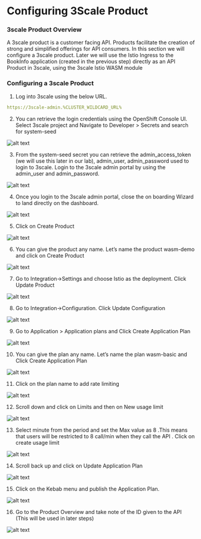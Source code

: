 # Configuring 3Scale Product

### 3scale Product Overview

A 3scale product is a customer facing API. Products facilitate the creation of strong and simplified offerings for API consumers. In this section we will configure a 3scale product. Later we will use the Istio Ingress to the BookInfo application (created in the previous step) directly as an API Product in 3scale, using the 3scale Istio WASM module

### Configuring a 3scale Product

1. Log into 3scale using the below URL.

```yml
https://3scale-admin.%CLUSTER_WILDCARD_URL%
```

2. You can retrieve the login credentials using the OpenShift Console UI. Select 3scale project and Navigate to Developer > Secrets and search for system-seed

![alt text](../../Images/image-28.png)

3. From the system-seed secret you can retrieve the admin_access_token (we will use this later in our lab), admin_user, admin_password used to login to 3scale. Login to the 3scale admin portal by using the admin_user and admin_password.

![alt text](../../Images/image-29.png)

4. Once you login to the 3scale admin portal, close the on boarding Wizard to land directly on the dashboard.

![alt text](../../Images/image-30.png)

5. Click on Create Product

![alt text](../../Images/image-31.png)

6. You can give the product any name. Let’s name the product wasm-demo and click on Create Product

![alt text](../../Images/image-32.png)

7. Go to Integration→Settings and choose Istio as the deployment. Click Update Product

![alt text](../../Images/image-33.png)

8. Go to Integration→Configuration. Click Update Configuration

![alt text](../../Images/image-34.png)

9. Go to Application > Application plans and Click Create Application Plan

![alt text](../../Images/image-35.png)

10. You can give the plan any name. Let’s name the plan wasm-basic and Click Create Application Plan

![alt text](../../Images/image-36.png)

11. Click on the plan name to add rate limiting

![alt text](../../Images/image-37.png)

12. Scroll down and click on Limits and then on New usage limit

![alt text](../../Images/image-38.png)

13. Select minute from the period and set the Max value as 8 .This means that users will be restricted to 8 call/min when they call the API . Click on create usage limit

![alt text](../../Images/image-39.png)

14. Scroll back up and click on Update Application Plan

![alt text](../../Images/image-40.png)

15. Click on the Kebab menu and publish the Application Plan.

![alt text](../../Images/image-41.png)

16. Go to the Product Overview and take note of the ID given to the API (This will be used in later steps)

![alt text](../../Images/image-42.png)
